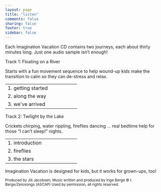 ```yaml
---
layout: page
title: "listen"
comments: false
sharing: false
footer: true
sidebar: false
---
```

Each Imagination Vacation CD contains two journeys, each about thirty minutes long.  Just one audio sample isn’t enough!
 
<div>
    

Track 1: Floating on a River<br>
<p>Starts with a fun movement sequence to help wound-up kids make the transition to calm so they can de-stress and relax.</p>
        <table>
          <tr><td width="200">1. getting started</td><td><audio src="/assets/audio/beginning_river_sample.mp3" preload="none"></audio></td></tr>
          <tr><td width="200">2. along the way</td><td><audio src="/assets/audio/middle_river_sample.mp3" preload="none"></audio></td></tr>
          <tr><td width="200">3. we've arrived</td><td><audio src="/assets/audio/end_river_sample.mp3" preload="none"></audio></td></tr>
        </table>    
<p></P>
Track 2: Twilight by the Lake<br>
<p>Crickets chirping, water rippling, fireflies dancing &hellip; real bedtime help for those  “I can’t sleep!”  nights.</p>
        <table>
          <tr><td width="200">1. introduction</td><td><audio src="/assets/audio/beginning_lake_sample.mp3" preload="none"></audio></td></tr>
          <tr><td width="200">2. fireflies</td><td><audio src="/assets/audio/middle_lake_sample.mp3" preload="none"></audio></td></tr>
          <tr><td width="200">3. the stars</td><td><audio src="/assets/audio/end_lake_sample.mp3" preload="none"></audio></td></tr>
        </table>
   
</div>

<p></p>
Imagination Vacation is designed for kids, but it works for grown-ups, too!

<small>Produced by Jill Jacobsen; Music written and produced by Inge Berge &copy; I. Berge/Zerosongs (ASCAP) Used by permission, all rights reserved.</small>

